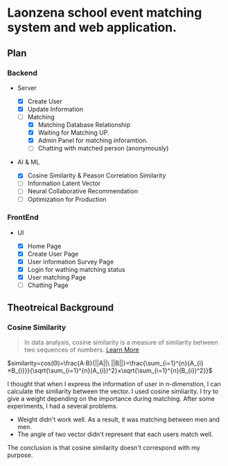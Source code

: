 # Laonzena school event matching system and web application.

## Plan

### Backend

-   Server

    -   [x] Create User
    -   [x] Update Information
    -   [ ] Matching
        -   [x] Matching Database Relationship
        -   [x] Waiting for Matching UP.
        -   [x] Admin Panel for matching inforamtion.
        -   [ ] Chatting with matched person (anonymously)

-   AI & ML
    -   [x] Cosine Similarity & Peason Correlation Similarity
    -   [ ] Information Latent Vector
    -   [ ] Neural Collaborative Recommendation
    -   [ ] Optimization for Production

### FrontEnd

-   UI

    -   [x] Home Page
    -   [x] Create User Page
    -   [x] User information Survey Page
    -   [x] Login for wathing matching status
    -   [x] User matching Page
    -   [ ] Chatting Page

## Theotreical Background

### Cosine Similarity

> In data analysis, cosine similarity is a measure of similarity between two sequences of numbers. [Learn More](https://en.wikipedia.org/wiki/Cosine_similarity)

$similarity=cos(Θ)=\frac{A⋅B}{||A||\ ||B||}=\frac{\sum_{i=1}^{n}{A_{i}×B_{i}}}{\sqrt{\sum_{i=1}^{n}(A_{i})^2}×\sqrt{\sum_{i=1}^{n}(B_{i})^2}}$

I thought that when I express the information of user in n-dimenstion, I can calculate the simliarity between the vector. I used cosine simliarity. I try to give a weight depending on the importance during matching. After some experiments, I had a several problems.

-   Weight didn't work well. As a result, it was matching between men and men.
-   The angle of two vector didn't represent that each users match well.

The conclusion is that cosine similarity doesn't correspond with my purpose.
